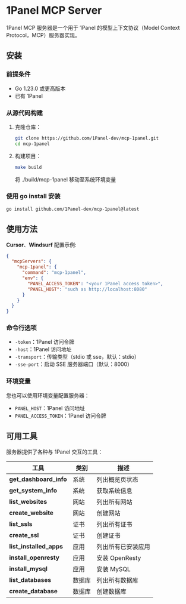 # 1Panel MCP Server

1Panel MCP 服务器是一个用于 1Panel 的模型上下文协议（Model Context Protocol，MCP）服务器实现。

## 安装

### 前提条件

- Go 1.23.0 或更高版本 
- 已有 1Panel

### 从源代码构建

1. 克隆仓库：
   ```bash
   git clone https://github.com/1Panel-dev/mcp-1panel.git
   cd mcp-1panel
   ```

2. 构建项目：
   ```bash
   make build
   ```
   将 ./build/mcp-1panel 移动至系统环境变量

### 使用 go install 安装
   ```bash
   go install github.com/1Panel-dev/mcp-1panel@latest
   ```

## 使用方法

**Cursor**、**Windsurf** 配置示例:
```json
{
  "mcpServers": {
    "mcp-1panel": {
      "command": "mcp-1panel",
      "env": {
        "PANEL_ACCESS_TOKEN": "<your 1Panel access token>",
        "PANEL_HOST": "such as http://localhost:8080"
      }
    }
  }
}
```

### 命令行选项

- `-token`：1Panel 访问令牌
- `-host`：1Panel 访问地址
- `-transport`：传输类型（stdio 或 sse，默认：stdio）
- `-sse-port`：启动 SSE 服务器端口（默认：8000）

### 环境变量

您也可以使用环境变量配置服务器：

- `PANEL_HOST`：1Panel 访问地址
- `PANEL_ACCESS_TOKEN`：1Panel 访问令牌


## 可用工具

服务器提供了各种与 1Panel 交互的工具：

| 工具                          | 类别 | 描述               |
|-----------------------------|------|------------------|
| **get_dashboard_info**      | 系统 | 列出概览页状态      |
| **get_system_info**         | 系统 | 获取系统信息        |
| **list_websites**           | 网站 | 列出所有网站        |
| **create_website**          | 网站 | 创建网站           |
| **list_ssls**               | 证书 | 列出所有证书        |
| **create_ssl**              | 证书 | 创建证书           |
| **list_installed_apps**     | 应用 | 列出所有已安装应用   |
| **install_openresty**       | 应用 | 安装 OpenResty     |
| **install_mysql**           | 应用 | 安装 MySQL         |
| **list_databases**          | 数据库 | 列出所有数据库     |
| **create_database**         | 数据库 | 创建数据库        |

